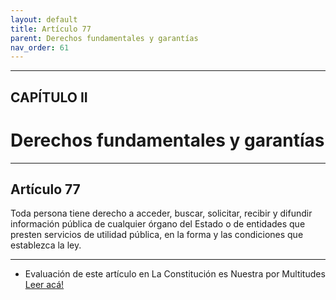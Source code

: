 ```yaml
---
layout: default
title: Artículo 77
parent: Derechos fundamentales y garantías
nav_order: 61
---
```


---

## CAPÍTULO II
# Derechos fundamentales y garantías

---

## Artículo 77

Toda persona tiene derecho a acceder, buscar, solicitar, recibir y difundir información pública de cualquier órgano del Estado o de entidades que presten servicios de utilidad pública, en la forma y las condiciones que establezca la ley.

---
- Evaluación de este artículo en La Constitución es Nuestra por Multitudes
<a target="_blank" href="https://laconstitucionesnuestra.cl/evaluaciones/verevaluaciones/69">Leer acá!</a>
